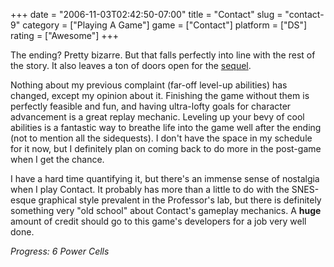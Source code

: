 +++
date = "2006-11-03T02:42:50-07:00"
title = "Contact"
slug = "contact-9"
category = ["Playing A Game"]
game = ["Contact"]
platform = ["DS"]
rating = ["Awesome"]
+++

The ending?  Pretty bizarre.  But that falls perfectly into line with the rest of the story.  It also leaves a ton of doors open for the <a href="http://www.rpgamer.com/news/Q2-2006/052406a.html">sequel</a>.

Nothing about my previous complaint (far-off level-up abilities) has changed, except my opinion about it.  Finishing the game without them is perfectly feasible and fun, and having ultra-lofty goals for character advancement is a great replay mechanic.  Leveling up your bevy of cool abilities is a fantastic way to breathe life into the game well after the ending (not to mention all the sidequests).  I don't have the space in my schedule for it now, but I definitely plan on coming back to do more in the post-game when I get the chance.

I have a hard time quantifying it, but there's an immense sense of nostalgia when I play Contact.  It probably has more than a little to do with the SNES-esque graphical style prevalent in the Professor's lab, but there is definitely something very "old school" about Contact's gameplay mechanics.  A <b>huge</b> amount of credit should go to this game's developers for a job very well done.

<i>Progress: 6 Power Cells</i>